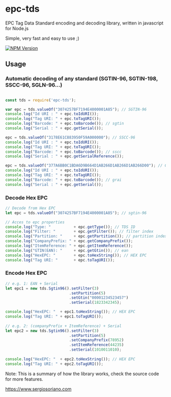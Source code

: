 # epc-tds
EPC Tag Data Standard encoding and decoding library, written in javascript for Node.js

Simple, very fast and easy to use ;)

[![NPM Version][npm-image]][npm-url]

## Usage

### Automatic decoding of any standard (SGTIN-96, SGTIN-198, SSCC-96, SGLN-96...)
```js

const tds = require('epc-tds');

var epc = tds.valueOf("3074257BF7194E4000001A85"); // SGTIN-96
console.log("Id URI : " + epc.toIdURI());
console.log("Tag URI: " + epc.toTagURI());
console.log("Barcode: " + epc.toBarcode()); // sgtin
console.log("Serial : " + epc.getSerial());

epc = tds.valueOf("3178E61C883950F59A000000"); // SSCC-96
console.log("Id URI : " + epc.toIdURI());
console.log("Tag URI: " + epc.toTagURI());
console.log("Barcode: " + epc.toBarcode()); // sscc
console.log("Serial : " + epc.getSerialReference());

epc = tds.valueOf("377A6BB0C1BDA6D9B664D1AB266D1AB266D1AB266D00"); // GRAI-170
console.log("Id URI : " + epc.toIdURI());
console.log("Tag URI: " + epc.toTagURI());
console.log("Barcode: " + epc.toBarcode()); // grai
console.log("Serial : " + epc.getSerial());

```

### Decode Hex EPC
```js
// Decode from Hex EPC
let epc = tds.valueOf("3074257BF7194E4000001A85"); // sgtin-96

// Acces to epc properties
console.log("Type: "          + epc.getType()); // TDS ID
console.log("Filter: "        + epc.getFilter()); // filter index
console.log("Partition: "     + epc.getPartition()); // partition index
console.log("CompanyPrefix: " + epc.getCompanyPrefix());
console.log("ItemReference: " + epc.getItemReference());
console.log("GTIN(EAN): "     + epc.getGtin()); // ean
console.log("HexEPC: "        + epc.toHexString()); // HEX EPC
console.log("Tag URI: "       + epc.toTagURI());

```

### Encode Hex EPC
```js
// e.g. 1: EAN + Serial
let epc1 = new tds.Sgtin96().setFilter(3)
                            .setPartition(5)
                            .setGtin("00001234523457")
                            .setSerial(1823342345);

console.log("HexEPC: "  + epc1.toHexString()); // HEX EPC
console.log("Tag URI: " + epc1.toTagURI());
       
// e.g. 2: (companyPrefix + ItemReference) + Serial
let epc2 = new tds.Sgtin96().setFilter(3)
                            .setPartition(5)
                            .setCompanyPrefix(78952)
                            .setItemReference(44235)
                            .setSerial(1010011010);
                        
console.log("HexEPC: "  + epc2.toHexString()); // HEX EPC
console.log("Tag URI: " + epc2.toTagURI());

```

Note: This is a summary of how the library works, check the source code for more features.

https://www.sergiosoriano.com

[npm-url]: https://npmjs.org/package/epc-tds
[npm-image]: https://img.shields.io/npm/v/epc-tds.svg
